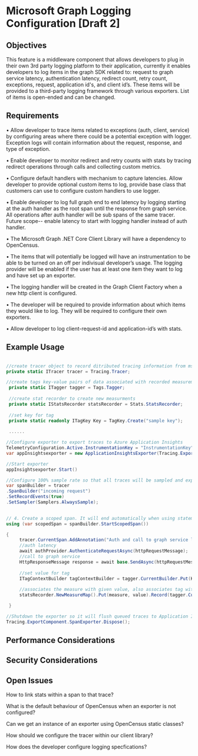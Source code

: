 # Microsoft Graph Logging Configuration [Draft 2]

## Objectives

This feature is a middleware component that allows developers to plug in their own 3rd party logging platform to their application, currently it enables developers to log items in the graph SDK related to: request to graph service latency, authentication latency, redirect count, retry count, exceptions, request, application id's, and client id’s. These items will be provided to a third-party logging framework through various exporters. List of items is open-ended and can be changed.

## Requirements
•	Allow developer to trace items related to exceptions (auth, client, service) by configuring areas where there could be a potential exception with logger. Exception logs will contain information about the request, response, and type of exception.

•	Enable developer to monitor redirect and retry counts with stats by tracing redirect operations through calls and collecting custom metrics.

•	Configure default handlers with mechanism to capture latencies. Allow developer to provide optional custom items to log, provide base class that customers can use to configure custom handlers to use logger.

•	Enable developer to log full graph end to end latency by logging starting at the auth handler as the root span until the response from graph service. All operations after auth handler will be sub spans of the same tracer. Future scope-- enable latency to start with logging handler instead of auth handler.

•	The Microsoft Graph .NET Core Client Library will have a dependency to OpenCensus.

•	The items that will potentially be logged will have an instrumentation to be able to be turned on an off per indivisual developer’s usage. The logging provider will be enabled if the user has at least one item they want to log and have set up an exporter.

•	The logging handler will be created in the Graph Client Factory when a new http client is configured.

•	The developer will be required to provide information about which items they would like to log. They will be required to configure their own exporters. 

•	Allow developer to log client-request-id and application-id’s with stats.


## Example Usage
```cs

//create tracer object to record ditributed tracing information from ms graph .net core client library
private static ITracer tracer = Tracing.Tracer;

//create tags key-value pairs of data associated with recorded measurements from app
 private static ITagger tagger = Tags.Tagger;
 
 //create stat recorder to create new measurments
 private static IStatsRecorder statsRecorder = Stats.StatsRecorder;
 
 //set key for tag
 private static readonly ITagKey Key = TagKey.Create("sample key");
 
 ......

//Configure exporter to export traces to Azure Application Insights
TelemetryConfiguration.Active.InstrumentationKey = "InstrumentationKey";
var appInsightsexporter = new ApplicationInsightsExporter(Tracing.ExportComponent, Stats.ViewManager, TelemetryConfiguration.Active);

//Start exporter
appInsightsexporter.Start()

//Configure 100% sample rate so that all traces will be sampled and exported
var spanBuilder = tracer
.SpanBuilder("incoming request")
.SetRecordEvents(true)
.SetSampler(Samplers.AlwaysSample);

 
// 4. Create a scoped span. It will end automatically when using statement ends
using (var scopedSpan = spanBuilder.StartScopedSpan())

{
     tracer.CurrentSpan.AddAnnotation("Auth and call to graph service latency.");
     //auth latency
     await authProvider.AuthenticateRequestAsync(httpRequestMessage);
     //call to graph service
     HttpResponseMessage response = await base.SendAsync(httpRequestMessage, cancellationToken);
     
     //set value for tag
     ITagContextBuilder tagContextBuilder = tagger.CurrentBuilder.Put(Key, TagValue.Create("sample value"))
     
     //associates the measure with given value, also associates tag with the measure
     statsRecorder.NewMeasureMap().Put(measure, value).Record(tagger.CurrentTagContext);

 }

//Shutdown the exporter so it will flush queued traces to Application Insights.
Tracing.ExportComponent.SpanExporter.Dispose();


```

## Performance Considerations
## Security Considerations

## Open Issues

How to link stats within a span to that trace?

What is the default behaviour of OpenCensus when an exporter is not configured?

Can we get an instance of an exporter using OpenCensus static classes?

How should we configure the tracer within our client library?

How does the developer configure logging specfications?
